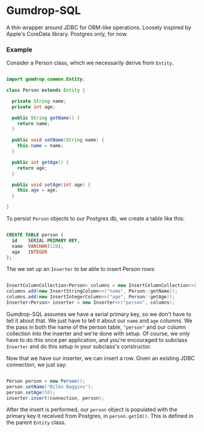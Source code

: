 # Gumdrop-SQL

A thin wrapper around JDBC for ORM-like operations. Loosely inspired by Apple's CoreData library. Postgres only, for
now.

### Example

Consider a Person class, which we necessarily derive from `Entity`.

```java

import gumdrop.common.Entity;

class Person extends Entity {

  private String name;
  private int age;

  public String getName() {
    return name;
  }

  public void setName(String name) {
    this.name = name;
  }

  public int getAge() {
    return age;
  }

  public void setAge(int age) {
    this.age = age;
  }

}

```

To persist `Person` objects to our Postgres db, we create a table like this:

```sql

CREATE TABLE person (
  id    SERIAL PRIMARY KEY,
  name  VARCHAR(128),
  age   INTEGER
);

```

The we set up an `Inserter` to be able to insert Person rows:

```java

InsertColumnCollection<Person> columns = new InsertColumnCollection<>();
columns.add(new InsertStringColumn<>("name", Person::getName));
columns.add(new InsertIntegerColumn<>("age", Person::getAge));
Inserter<Person> inserter = new Inserter<>("person", columns);

```

Gumdrop-SQL assumes we have a serial primary key, so we don't have to tell it about that. We just have to tell
it about our `name` and `age` columns. We the pass in both the name of the person table, `"person"` and our column
collection into the inserter and we're done with setup. Of course, we only have to do this once per application, and
you're encouraged to subclass `Inserter` and do this setup in your subclass's constructor.

Now that we have our inserter, we can insert a row. Given an existing JDBC connection, we just say:

```java

Person person = new Person();
person.setName("Bilbo Baggins");
person.setAge(50);
inserter.insert(connection, person);

```

After the insert is performed, our `person` object is populated with the primary key it received from Postgres, in
`person.getId()`. This is defined in the parent `Entity` class.
